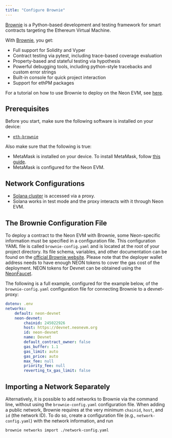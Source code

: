 ```yaml
---
title: "Configure Brownie"
---
```


[Brownie](https://eth-brownie.readthedocs.io/en/stable/) is a Python-based development and testing framework for smart contracts targeting the Ethereum Virtual Machine.

With [Brownie](https://eth-brownie.readthedocs.io/en/stable/#features), you get:
* Full support for Solidity and Vyper
* Contract testing via pytest, including trace-based coverage evaluation
* Property-based and stateful testing via hypothesis
* Powerful debugging tools, including python-style tracebacks and custom error strings
* Built-in console for quick project interaction
* Support for ethPM packages

For a tutorial on how to use Brownie to deploy on the Neon EVM, see [here](/docs/developing/deploy_facilities/using_brownie).

## Prerequisites
Before you start, make sure the following software is installed on your device:
  * [`eth-brownie`](https://eth-brownie.readthedocs.io/en/stable/install.html)

Also make sure that the following is true:
  * MetaMask is installed on your device. To install MetaMask, follow [this guide](wallet/metamask_setup.md#installing-metamask). 
  * MetaMask is configured for the Neon EVM.

## Network Configurations
  * [Solana cluster](https://docs.solana.com/clusters) is accessed via a proxy.
  * Solana works in test mode and the proxy interacts with it through Neon EVM.

## The Brownie Configuration File

To deploy a contract to the Neon EVM with Brownie, some Neon-specific information must be specified in a configuration file. This configuration YAML file is called `brownie-config.yaml` and is located at the root of your project directory. Its file schema, variables, and other documentation can be found on the [official Brownie website](https://eth-brownie.readthedocs.io/en/stable/config.html). Please note that the deployer wallet address needs to have enough NEON tokens to cover the gas cost of the deployment. NEON tokens for Devnet can be obtained using the [NeonFaucet](developing/utilities/faucet.md).

The following is a full example, configured for the example below, of the `brownie-config.yaml` configuration file for connecting Brownie to a devnet-proxy:

```yaml
dotenv: .env
networks:
    default: neon-devnet
    neon-devnet:
        chainid: 245022926
        host: https://devnet.neonevm.org
        id: neon-devnet
        name: Devnet
        default_contract_owner: false
        gas_buffer: 1.1
        gas_limit: auto
        gas_price: auto
        max_fee: null
        priority_fee: null
        reverting_tx_gas_limit: false
```

## Importing a Network Separately

Alternatively, it is possible to add networks to Brownie via the command line, without using the `brownie-config.yaml` configuration file. When adding a public network, Brownie requires at the very minimum `chainid`, `host`, and `id` (the network ID). To do so, create a configuration file (e.g., `network-config.yaml`) with the network information, and run
```bash
brownie networks import ./network-config.yaml
```

